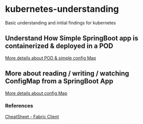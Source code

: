 # kubernetes-understanding
Basic understanding and initial findings for kubernetes

## Understand How Simple SpringBoot app is containerized & deployed in a POD
[More details about POD & simple config Map](./hello-world-spring-kubernetes/README.md)


## More about reading / writing / watching ConfigMap from a SpringBoot App 
[More details about config Map](./secrets-and-config-maps/README.md)



### References
[ CheatSheet - Fabric Client ](https://github.com/fabric8io/kubernetes-client/blob/master/doc/CHEATSHEET.md#configmap)








